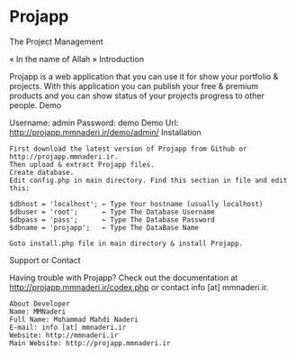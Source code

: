 Projapp
=======

The Project Management


« In the name of Allah »
Introduction

Projapp is a web application that you can use it for show your portfolio & projects. With this application you can publish your free & premium products and you can show status of your projects progress to other people.
Demo

Username: admin
Password: demo
Demo Url: http://projapp.mmnaderi.ir/demo/admin/
Installation

    First download the latest version of Projapp from Github or http://projapp.mmnaderi.ir.
    Then upload & extract Projapp files.
    Create database.
    Edit config.php in main directory. Find this section in file and edit this:

    $dbhost = 'localhost'; ← Type Your hostname (usually localhost)
    $dbuser = 'root';      ← Type The Database Username 
    $dbpass = 'pass';      ← Type The Database Password
    $dbname = 'projapp';   ← Type The DataBase Name

    Goto install.php file in main directory & install Projapp.

Support or Contact

Having trouble with Projapp? Check out the documentation at http://projapp.mmnaderi.ir/codex.php or contact info [at] mmnaderi.ir.

    About Developer
    Name: MMNaderi
    Full Name: Mohammad Mahdi Naderi
    E-mail: info [at] mmnaderi.ir
    Website: http://mmnaderi.ir
    Main Website: http://projapp.mmnaderi.ir

